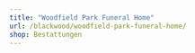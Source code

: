 ```yaml
---
title: "Woodfield Park Funeral Home"
url: /blackwood/woodfield-park-funeral-home/
shop: Bestattungen
---
```

